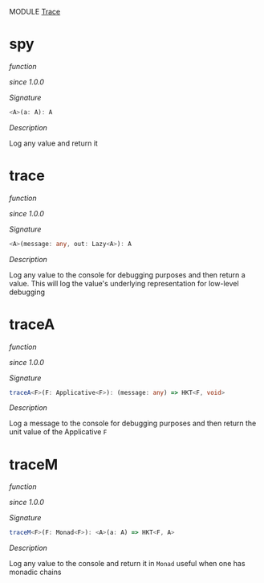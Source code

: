 MODULE [Trace](https://github.com/gcanti/fp-ts/blob/master/src/Trace.ts)

# spy

_function_

_since 1.0.0_

_Signature_

```ts
<A>(a: A): A
```

_Description_

Log any value and return it

# trace

_function_

_since 1.0.0_

_Signature_

```ts
<A>(message: any, out: Lazy<A>): A
```

_Description_

Log any value to the console for debugging purposes and then return a value. This will log the value's underlying
representation for low-level debugging

# traceA

_function_

_since 1.0.0_

_Signature_

```ts
traceA<F>(F: Applicative<F>): (message: any) => HKT<F, void>
```

_Description_

Log a message to the console for debugging purposes and then return the unit value of the Applicative `F`

# traceM

_function_

_since 1.0.0_

_Signature_

```ts
traceM<F>(F: Monad<F>): <A>(a: A) => HKT<F, A>
```

_Description_

Log any value to the console and return it in `Monad` useful when one has monadic chains
